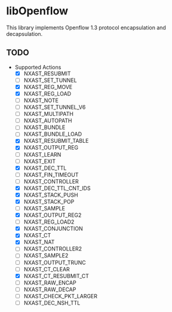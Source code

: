 # libOpenflow

This library implements Openflow 1.3 protocol encapsulation and decapsulation.

## TODO

- Supported Actions
	- [x] NXAST\_RESUBMIT
	- [ ] NXAST\_SET\_TUNNEL
	- [x] NXAST\_REG\_MOVE
	- [x] NXAST\_REG\_LOAD
	- [ ] NXAST\_NOTE
	- [ ] NXAST\_SET\_TUNNEL\_V6
	- [ ] NXAST\_MULTIPATH
	- [ ] NXAST\_AUTOPATH
	- [ ] NXAST\_BUNDLE
	- [ ] NXAST\_BUNDLE\_LOAD
	- [x] NXAST\_RESUBMIT\_TABLE
	- [x] NXAST\_OUTPUT\_REG
	- [ ] NXAST\_LEARN
	- [ ] NXAST\_EXIT
	- [x] NXAST\_DEC\_TTL
	- [ ] NXAST\_FIN\_TIMEOUT
	- [ ] NXAST\_CONTROLLER
	- [x] NXAST\_DEC\_TTL\_CNT\_IDS
	- [x] NXAST\_STACK\_PUSH
	- [x] NXAST\_STACK\_POP
	- [ ] NXAST\_SAMPLE
	- [x] NXAST\_OUTPUT\_REG2
	- [ ] NXAST\_REG\_LOAD2
	- [x] NXAST\_CONJUNCTION
	- [x] NXAST\_CT
	- [x] NXAST\_NAT
	- [ ] NXAST\_CONTROLLER2
	- [ ] NXAST\_SAMPLE2
	- [ ] NXAST\_OUTPUT\_TRUNC
	- [ ] NXAST\_CT\_CLEAR
	- [x] NXAST\_CT\_RESUBMIT\_CT
	- [ ] NXAST\_RAW\_ENCAP
	- [ ] NXAST\_RAW\_DECAP
    - [ ] NXAST\_CHECK\_PKT\_LARGER
	- [ ] NXAST\_DEC\_NSH\_TTL
